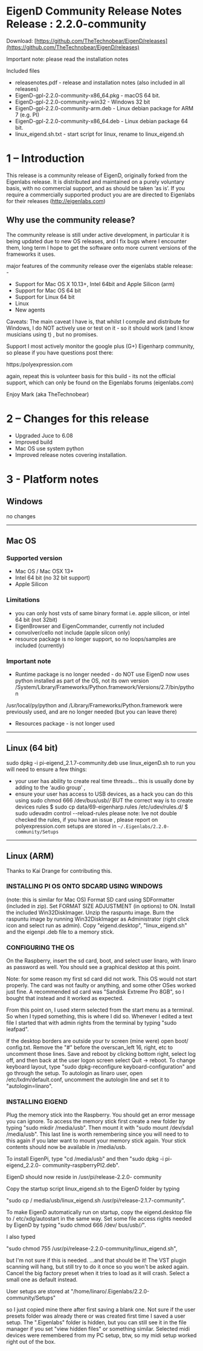 # EigenD Community Release Notes Release : 2.2.0-community

Download: [https://github.com/TheTechnobear/EigenD/releases](https://github.com/TheTechnobear/EigenD/releases)



Important note: please read the installation notes

Included files
- releasenotes.pdf - release and installation notes (also included in all releases)
- EigenD-gpl-2.2.0-community-x86_64.pkg - macOS 64 bit. 
- EigenD-gpl-2.2.0-community-win32 - Windows 32 bit
- EigenD-gpl-2.2.0-community-arm.deb - Linux debian package for ARM 7 (e.g. PI) 
- EigenD-gpl-2.2.0-community-x86_64.deb - Linux debian package 64 bit. 
- linux_eigend.sh.txt - start script for linux, rename to linux_eigend.sh


# 1 – Introduction
This release is a community release of EigenD, originally forked from the Eigenlabs release.
It is distributed and maintained on a purely voluntary basis, with no commercial support, and as should be taken ‘as is’.
If you require a commercially supported product you are are directed to Eigenlabs for their releases (http://eigenlabs.com)

## Why use the community release?
The community release is still under active development, in particular it is being updated due to new OS releases, and I fix bugs where I encounter them,
long term I hope to get the software onto more current versions of the frameworks it uses.

major features of the community release over the eigenlabs stable release: - 
- Support for Mac OS X 10.13+, Intel 64bit and Apple Silicon (arm)
- Support for Mac OS 64 bit
- Support for Linux 64 bit
- Linux 
- New agents

Caveats:
The main caveat I have is, that whilst I compile and distribute for Windows, I do NOT actively use or test on it - so it should work (and I know musicians using t) , but no promises.

Support
I most actively monitor the google plus (G+) Eigenharp community, so please if you have questions post there:

https:/polyexpression.com

again, repeat this is volunteer basis for this build - its not the official support, which can only be found on the Eigenlabs forums (eigenlabs.com)

Enjoy
Mark (aka TheTechnobear)

# 2 – Changes for this release
- Upgraded Juce to 6.08
- Improved build
- Mac OS use system python 
- Improved release notes covering installation.

# 3 - Platform notes



## Windows
no changes

-------



## Mac OS

### Supported version
- Mac OS / Mac OSX 13+
- Intel 64 bit  (no 32 bit support)
- Apple Silicon 


### Limitations

- you can only host vsts of same binary format i.e. apple silicon, or intel 64 bit (not 32bit) 
- EigenBrowser and EigenCommander, currently not included
- convolver/cello not include (apple silcon only)
- resource package is no longer support, so no loops/samples are included (currently)



### Important note

- Runtime package is no longer needed - do NOT use
EigenD now uses python installed as part of the OS, not its own version
/System/Library/Frameworks/Python.framework/Versions/2.7/bin/python

 /usr/local/py/python and /Library/Frameworks/Python.framework were previously used, 
 and are no longer needed (but you can leave there)

- Resources package - is not longer used

-------



## Linux (64 bit)

sudo dpkg -i pi-eigend_2.1.7-community.deb use linux_eigenD.sh to run
you will need to ensure a few things:
- your user has ability to create real time threads... this is usually done by adding to the ‘audio group’ ,
- ensure your user has access to USB devices, as a hack you can do this using sudo chmod 666 /dev/bus/usb/*/* BUT the correct way is to create devices rules
$ sudo cp data/69-eigenharp.rules /etc/udev/rules.d/ $ sudo udevadm control --reload-rules
please note: Ive not double checked the rules, if you have an issue , please report on polyexpression.com 
setups are stored in `~/.Eigenlabs/2.2.0-community/Setups`

--------



## Linux (ARM)

Thanks to Kai Drange for contributing this.

### INSTALLING PI OS ONTO SDCARD USING WINDOWS
(note: this is similar for Mac OS)
Format SD card using SDFormatter (included in zip). Set FORMAT SIZE ADJUSTMENT (in options) to ON.
Install the included Win32DiskImager. Unzip the raspuntu image.
Burn the raspuntu image by running Win32DiskImager as Administrator (right click icon and select run as admin).
Copy "eigend.desktop", "linux_eigend.sh" and the eigenpi .deb file to a memory stick.

### CONFIGURING THE OS
On the Raspberry, insert the sd card, boot, and select user linaro, with linaro as password as well. You should see a graphical desktop at this point.

Note: for some reason my first sd card did not work. This OS would not start properly. The card was not faulty or anything, and some other OSes worked just fine. A recommended sd card was "Sandisk Extreme Pro 8GB", so I bought that instead and it worked as expected.

From this point on, I used xterm selected from the start menu as a terminal. So when I typed something, this is where I did so. Whenever I edited a text file I started that with admin rights from the terminal by typing "sudo leafpad".

If the desktop borders are outside your tv screen (mine were) open boot/ config.txt. Remove the "#" before the overscan_left 16, right, etc to uncomment those lines. Save and reboot by clicking bottom right, select log off, and then back at the user logon screen select Quit -> reboot.
To change keyboard layout, type "sudo dpkg-reconfigure keyboard-configuration" and go through the setup.
To autologin as linaro user, open /etc/lxdm/default.conf, uncomment the autologin line and set it to "autologin=linaro".

### INSTALLING EIGEND
Plug the memory stick into the Raspberry. You should get an error message you can ignore. To access the memory stick first create a new folder by typing "sudo mkdir /media/usb". Then mount it with "sudo mount /dev/sda1 /media/usb". This last line is worth remembering since you will need to to this again if you later want to mount your memory stick again. Your stick contents should now be available in /media/usb.

To install EigenPi, type "cd /media/usb" and then "sudo dpkg -i pi-eigend_2.2.0- community-raspberryPI2.deb". 

EigenD should now reside in /usr/pi/release-2.2.0- community

Copy the startup script linux_eigend.sh to the EigenD folder by typing 

"sudo cp / media/usb/linux_eigend.sh /usr/pi/release-2.1.7-community".

To make EigenD automatically run on startup, copy the eigend.desktop file to / etc/xdg/autostart in the same way.
Set some file access rights needed by EigenD by typing "sudo chmod 666 /dev/ bus/usb/*/*". 

I also typed 

"sudo chmod 755 /usr/pi/release-2.2.0-community/linux_eigend.sh", 

but I'm not sure if this is needed.
...and that should be it! The VST plugin scanning will hang, but still try to do it once so you won't be asked again. Cancel the big factory preset when it tries to load as it will crash. Select a small one as default instead.

User setups are stored at "/home/linaro/.Eigenlabs/2.2.0-community/Setups" 

so I just copied mine there after first saving a blank one. Not sure if the user presets folder was already there or was created first time I saved a user setup. The ".Eigenlabs" folder is hidden, but you can still see it in the file manager if you set "view hidden files" or something similar. Selected midi devices were remembered from my PC setup, btw, so my midi setup worked right out of the box.


